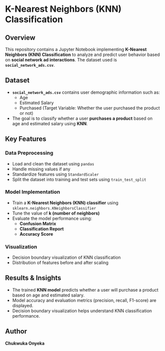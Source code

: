 # **K-Nearest Neighbors (KNN) Classification**
## **Overview**
This repository contains a Jupyter Notebook implementing **K-Nearest Neighbors (KNN) Classification** to analyze and predict user behavior based on **social network ad interactions**. The dataset used is **`social_network_ads.csv`**.

## **Dataset**
- **`social_network_ads.csv`** contains user demographic information such as:
  - Age
  - Estimated Salary
  - Purchased (Target Variable: Whether the user purchased the product or not)
- The goal is to classify whether a user **purchases a product** based on age and estimated salary using **KNN**.

## **Key Features**
### **Data Preprocessing**
- Load and clean the dataset using `pandas`
- Handle missing values if any
- Standardize features using `StandardScaler`
- Split the dataset into training and test sets using `train_test_split`

### **Model Implementation**
- Train a **K-Nearest Neighbors (KNN) classifier** using `sklearn.neighbors.KNeighborsClassifier`
- Tune the value of **k (number of neighbors)**
- Evaluate the model performance using:
  - **Confusion Matrix**
  - **Classification Report**
  - **Accuracy Score**

### **Visualization**
- Decision boundary visualization of KNN classification
- Distribution of features before and after scaling

## **Results & Insights**
- The trained **KNN model** predicts whether a user will purchase a product based on age and estimated salary.
- Model accuracy and evaluation metrics (precision, recall, F1-score) are displayed.
- Decision boundary visualization helps understand KNN classification performance.

## **Author**
**Chukwuka Onyeka**
